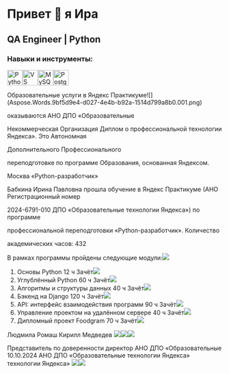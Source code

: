 Привет 👋 я Ира
======================

QA Engineer | Python
---------------

### Навыки и инструменты:

<p align="left">
<a href="https://www.python.org/" target="_blank" rel="noreferrer"><img src="https://raw.githubusercontent.com/danielcranney/readme-generator/main/public/icons/skills/python-colored.svg" width="36" height="36" alt="Python" /></a><a href="https://code.visualstudio.com/" target="_blank" rel="noreferrer"><img src="https://raw.githubusercontent.com/danielcranney/readme-generator/main/public/icons/skills/visualstudiocode.svg" width="36" height="36" alt="VS Code" /></a><a href="https://www.mysql.com/" target="_blank" rel="noreferrer"><img src="https://raw.githubusercontent.com/danielcranney/readme-generator/main/public/icons/skills/mysql-colored.svg" width="36" height="36" alt="MySQL" /></a><a href="https://www.postgresql.org/" target="_blank" rel="noreferrer"><img src="https://raw.githubusercontent.com/danielcranney/readme-generator/main/public/icons/skills/postgresql-colored.svg" width="36" height="36" alt="PostgreSQL" /></a>
</p>
Образовательные услуги в Яндекс Практикуме![](Aspose.Words.9bf5d9e4-d027-4e4b-b92a-1514d799a8b0.001.png)

оказываются АНО ДПО «Образовательные

Некоммерческая Организация Диплом о профессиональной технологии Яндекса». Это Автономная

Дополнительного Профессионального

переподготовке по программе Образования, основанная Яндексом. 

Москва «Python-разработчик»

Бабкина Ирина Павловна прошла обучение в Яндекс Практикуме (АНО Регистрационный номер

2024-6791-010 ДПО «Образовательные технологии Яндекса») по программе

профессиональной переподготовки «Python-разработчик». Количество

академических часов: 432 

В рамках программы пройдены следующие модули:![](Aspose.Words.9bf5d9e4-d027-4e4b-b92a-1514d799a8b0.002.png)

1. Основы Python 12 ч Зачёт![](Aspose.Words.9bf5d9e4-d027-4e4b-b92a-1514d799a8b0.003.png)
1. Углублённый Python 60 ч Зачёт![](Aspose.Words.9bf5d9e4-d027-4e4b-b92a-1514d799a8b0.004.png)
1. Алгоритмы и структуры данных 40 ч Зачёт![](Aspose.Words.9bf5d9e4-d027-4e4b-b92a-1514d799a8b0.005.png)
1. Бэкенд на Django 120 ч Зачёт![](Aspose.Words.9bf5d9e4-d027-4e4b-b92a-1514d799a8b0.006.png)
1. API: интерфейс взаимодействия программ 90 ч Зачёт![](Aspose.Words.9bf5d9e4-d027-4e4b-b92a-1514d799a8b0.007.png)
1. Управление проектом на удалённом сервере 40 ч Зачёт![](Aspose.Words.9bf5d9e4-d027-4e4b-b92a-1514d799a8b0.008.png)
1. Дипломный проект Foodgram 70 ч Зачёт![](Aspose.Words.9bf5d9e4-d027-4e4b-b92a-1514d799a8b0.009.png)

Людмила Ромаш Кирилл Медведев ![](Aspose.Words.9bf5d9e4-d027-4e4b-b92a-1514d799a8b0.010.png)![](Aspose.Words.9bf5d9e4-d027-4e4b-b92a-1514d799a8b0.011.png)![](Aspose.Words.9bf5d9e4-d027-4e4b-b92a-1514d799a8b0.012.png)

Представитель по доверенности директор АНО ДПО «Образовательные 10.10.2024 АНО ДПО «Образовательные технологии Яндекса» технологии Яндекса» ![](Aspose.Words.9bf5d9e4-d027-4e4b-b92a-1514d799a8b0.013.png)![](Aspose.Words.9bf5d9e4-d027-4e4b-b92a-1514d799a8b0.014.png)
